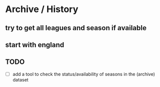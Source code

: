 #  Archive / History


## try to get all leagues and season if available
##    start with england



## TODO

- [ ]  add a tool to check the status/availability of seasons in the (archive) dataset





